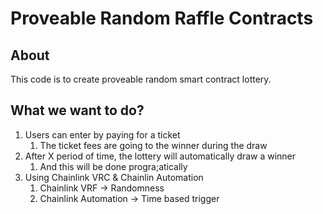 # Proveable Random Raffle Contracts

## About

This code is to create proveable random smart contract lottery.

## What we want to do?
1. Users can enter by paying for a ticket
    1. The ticket fees are going to the winner during the draw
2. After X period of time, the lottery will automatically draw a winner
    1. And this will be done progra;atically
3. Using Chainlink VRC & Chainlin Automation
    1. Chainlink VRF -> Randomness
    2. Chainlink Automation -> Time based trigger